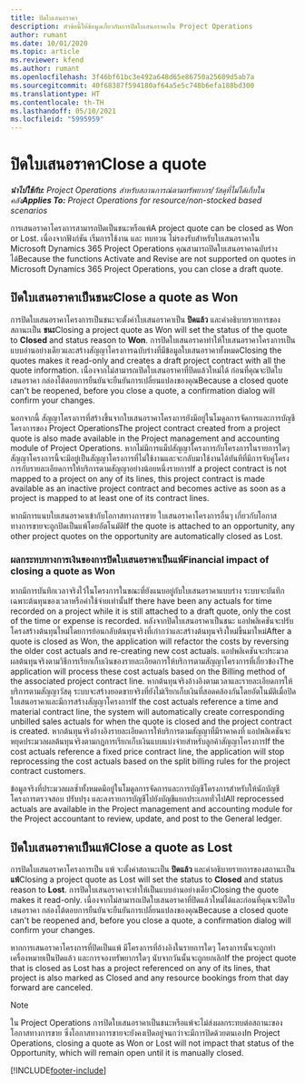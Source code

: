 ```yaml
---
title: ปิดใบเสนอราคา
description: หัวข้อนี้ให้ข้อมูลเกี่ยวกับการปิดใบเสนอราคาใน Project Operations
author: rumant
ms.date: 10/01/2020
ms.topic: article
ms.reviewer: kfend
ms.author: rumant
ms.openlocfilehash: 3f46bf61bc3e492a648d65e86750a25609d5ab7a
ms.sourcegitcommit: 40f68387f594180af64a5e5c748b6efa188bd300
ms.translationtype: HT
ms.contentlocale: th-TH
ms.lasthandoff: 05/10/2021
ms.locfileid: "5995959"
---
```

# <a name="close-a-quote"></a><span data-ttu-id="3e560-103">ปิดใบเสนอราคา</span><span class="sxs-lookup"><span data-stu-id="3e560-103">Close a quote</span></span>

<span data-ttu-id="3e560-104">_**นำไปใช้กับ:** Project Operations สำหรับสถานการณ์ตามทรัพยากร/วัสดุที่ไม่ได้เก็บในคลัง_</span><span class="sxs-lookup"><span data-stu-id="3e560-104">_**Applies To:** Project Operations for resource/non-stocked based scenarios_</span></span>

<span data-ttu-id="3e560-105">การเสนอราคาโครงการสามารถปิดเป็นชนะหรือแพ้</span><span class="sxs-lookup"><span data-stu-id="3e560-105">A project quote can be closed as Won or Lost.</span></span> <span data-ttu-id="3e560-106">เนื่องจากฟังก์ชัน เริ่มการใช้งาน และ ทบทวน ไม่รองรับสำหรับใบเสนอราคาใน Microsoft Dynamics 365 Project Operations คุณสามารถปิดใบเสนอราคาฉบับร่างได้</span><span class="sxs-lookup"><span data-stu-id="3e560-106">Because the functions Activate and Revise are not supported on quotes in Microsoft Dynamics 365 Project Operations, you can close a draft quote.</span></span>

## <a name="close-a-quote-as-won"></a><span data-ttu-id="3e560-107">ปิดใบเสนอราคาเป็นชนะ</span><span class="sxs-lookup"><span data-stu-id="3e560-107">Close a quote as Won</span></span>

<span data-ttu-id="3e560-108">การปิดใบเสนอราคาโครงการเป็นชนะจะตั้งค่าใบเสนอราคาเป็น **ปิดแล้ว** และคำอธิบายรายการของสถานะเป็น **ชนะ**</span><span class="sxs-lookup"><span data-stu-id="3e560-108">Closing a project quote as Won will set the status of the quote to **Closed** and status reason to **Won**.</span></span> <span data-ttu-id="3e560-109">การปิดใบเสนอราคาทำให้ใบเสนอราคาโครงการเป็นแบบอ่านอย่างเดียวและสร้างสัญญาโครงการฉบับร่างที่มีข้อมูลใบเสนอราคาทั้งหมด</span><span class="sxs-lookup"><span data-stu-id="3e560-109">Closing the quotes makes it read-only and creates a draft project contract with all the quote information.</span></span> <span data-ttu-id="3e560-110">เนื่องจากไม่สามารถเปิดใบเสนอราคาที่ปิดแล้วใหม่ได้ ก่อนที่คุณจะปิดใบเสนอราคา กล่องโต้ตอบการยืนยันจะยืนยันการเปลี่ยนแปลงของคุณ</span><span class="sxs-lookup"><span data-stu-id="3e560-110">Because a closed quote can't be reopened, before you close a quote, a confirmation dialog will confirm your changes.</span></span>

<span data-ttu-id="3e560-111">นอกจากนี้ สัญญาโครงการที่สร้างขึ้นจากใบเสนอราคาโครงการยังมีอยู่ในโมดูลการจัดการและการบัญชีโครงการของ Project Operations</span><span class="sxs-lookup"><span data-stu-id="3e560-111">The project contract created from a project quote is also made available in the Project management and accounting module of Project Operations.</span></span> <span data-ttu-id="3e560-112">หากไม่มีการแม็ปสัญญาโครงการกับโครงการในรายการใดๆ สัญญาโครงการนี้จะมีอยู่เป็นสัญญาโครงการที่ไม่ใช้งานและจะกลับมาใช้งานได้ทันทีที่มีการจับคู่โครงการกับรายละเอียดการให้บริการตามสัญญาอย่างน้อยหนึ่งรายการ</span><span class="sxs-lookup"><span data-stu-id="3e560-112">If a project contract is not mapped to a project on any of its lines, this project contract is made available as an inactive project contract and becomes active as soon as a project is mapped to at least one of its contract lines.</span></span>

<span data-ttu-id="3e560-113">หากมีการแนบใบเสนอราคาเข้ากับโอกาสทางการขาย ใบเสนอราคาโครงการอื่นๆ เกี่ยวกับโอกาสทางการขายจะถูกปิดเป็นแพ้โดยอัตโนมัติ</span><span class="sxs-lookup"><span data-stu-id="3e560-113">If the quote is attached to an opportunity, any other project quotes on the opportunity are automatically closed as Lost.</span></span>

### <a name="financial-impact-of-closing-a-quote-as-won"></a><span data-ttu-id="3e560-114">ผลกระทบทางการเงินของการปิดใบเสนอราคาเป็นแพ้</span><span class="sxs-lookup"><span data-stu-id="3e560-114">Financial impact of closing a quote as Won</span></span>

<span data-ttu-id="3e560-115">หากมีการบันทึกเวลาจริงไว้ในโครงการในขณะที่ยังแนบอยู่กับใบเสนอราคาแบบร่าง ระบบจะบันทึกเฉพาะต้นทุนของเวลาหรือค่าใช้จ่ายเท่านั้น</span><span class="sxs-lookup"><span data-stu-id="3e560-115">If there have been any actuals for time recorded on a project while it is still attached to a draft quote, only the cost of the time or expense is recorded.</span></span> <span data-ttu-id="3e560-116">หลังจากปิดใบเสนอราคาเป็นชนะ แอปพลิเคชันจะปรับโครงสร้างต้นทุนใหม่โดยการย้อนกลับต้นทุนจริงที่เก่ากว่าและสร้างต้นทุนจริงใหม่ขึ้นมาใหม่</span><span class="sxs-lookup"><span data-stu-id="3e560-116">After a quote is closed as Won, the application will refactor the costs by reversing the older cost actuals and re-creating new cost actuals.</span></span> <span data-ttu-id="3e560-117">แอปพลิเคชันจะประมวลผลต้นทุนจริงตามวิธีการเรียกเก็บเงินของรายละเอียดการให้บริการตามสัญญาโครงการที่เกี่ยวข้อง</span><span class="sxs-lookup"><span data-stu-id="3e560-117">The application will process these cost actuals based on the Billing method of the associated project contract line.</span></span> <span data-ttu-id="3e560-118">หากต้นทุนจริงอ้างอิงตามเวลาและรายละเอียดการให้บริการตามสัญญาวัสดุ ระบบจะสร้างยอดขายจริงที่ยังไม่เรียกเก็บเงินที่สอดคล้องกันโดยอัตโนมัติเมื่อปิดใบเสนอราคาและมีการสร้างสัญญาโครงการ</span><span class="sxs-lookup"><span data-stu-id="3e560-118">If the cost actuals reference a time and material contract line, the system will automatically create corresponding unbilled sales actuals for when the quote is closed and the project contract is created.</span></span> <span data-ttu-id="3e560-119">หากต้นทุนจริงอ้างอิงรายละเอียดการให้บริการตามสัญญาที่มีราคาคงที่ แอปพลิเคชันจะหยุดประมวลผลต้นทุนจริงตามกฎการเรียกเก็บเงินแบบแบ่งจ่ายสำหรับลูกค้าสัญญาโครงการ</span><span class="sxs-lookup"><span data-stu-id="3e560-119">If the cost actuals reference a fixed price contract line, the application will stop reprocessing the cost actuals based on the split billing rules for the project contract customers.</span></span>

<span data-ttu-id="3e560-120">ข้อมูลจริงที่ประมวลผลซ้ำทั้งหมดมีอยู่ในโมดูลการจัดการและการบัญชีโครงการสำหรับให้นักบัญชีโครงการตรวจสอบ ปรับปรุง และลงรายการบัญชีไปยังบัญชีแยกประเภททั่วไป</span><span class="sxs-lookup"><span data-stu-id="3e560-120">All reprocessed actuals are available in the Project management and accounting module for the Project accountant to review, update, and post to the General ledger.</span></span> 

## <a name="close-a-quote-as-lost"></a><span data-ttu-id="3e560-121">ปิดใบเสนอราคาเป็นแพ้</span><span class="sxs-lookup"><span data-stu-id="3e560-121">Close a quote as Lost</span></span>

<span data-ttu-id="3e560-122">การปิดใบเสนอราคาโครงการเป็น แพ้ จะตั้งค่าสถานะเป็น **ปิดแล้ว** และคำอธิบายรายการของสถานะเป็น **แพ้**</span><span class="sxs-lookup"><span data-stu-id="3e560-122">Closing a project quote as Lost will set the status to **Closed** and status reason to **Lost**.</span></span> <span data-ttu-id="3e560-123">การปิดใบเสนอราคาจะทำให้เป็นแบบอ่านอย่างเดียว</span><span class="sxs-lookup"><span data-stu-id="3e560-123">Closing the quote makes it read-only.</span></span> <span data-ttu-id="3e560-124">เนื่องจากไม่สามารถเปิดใบเสนอราคาที่ปิดแล้วใหม่ได้และก่อนที่คุณจะปิดใบเสนอราคา กล่องโต้ตอบการยืนยันจะยืนยันการเปลี่ยนแปลงของคุณ</span><span class="sxs-lookup"><span data-stu-id="3e560-124">Because a closed quote can't be reopened and, before you close a quote, a confirmation dialog will confirm your changes.</span></span>

<span data-ttu-id="3e560-125">หากการเสนอราคาโครงการที่ปิดเป็นแพ้ มีโครงการที่อ้างอิงในรายการใดๆ โครงการนั้นจะถูกทำเครื่องหมายเป็นปิดแล้ว และการจองทรัพยากรใดๆ นับจากวันนั้นจะถูกยกเลิก</span><span class="sxs-lookup"><span data-stu-id="3e560-125">If the project quote that is closed as Lost has a project referenced on any of its lines, that project is also marked as Closed and any resource bookings from that day forward are canceled.</span></span>

> [!NOTE]
> <span data-ttu-id="3e560-126">ใน Project Operations การปิดใบเสนอราคาเป็นชนะหรือแพ้จะไม่ส่งผลกระทบต่อสถานะของโอกาสทางการขาย ซึ่งโอกาสทางการขายจะยังคงเปิดอยู่จนกว่าจะมีการปิดด้วยตนเอง</span><span class="sxs-lookup"><span data-stu-id="3e560-126">In Project Operations, closing a quote as Won or Lost will not impact that status of the Opportunity, which will remain open until it is manually closed.</span></span>


[!INCLUDE[footer-include](../includes/footer-banner.md)]